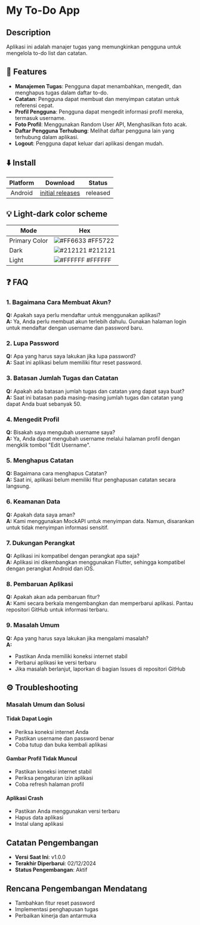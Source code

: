 
# My To-Do App 

## Description


Aplikasi ini adalah manajer tugas yang memungkinkan pengguna untuk mengelola to-do list dan catatan.
## 🌟 Features

- **Manajemen Tugas**: Pengguna dapat menambahkan, mengedit, dan menghapus tugas dalam daftar to-do.  
- **Catatan**: Pengguna dapat membuat dan menyimpan catatan untuk referensi cepat.  
- **Profil Pengguna**: Pengguna dapat mengedit informasi profil mereka, termasuk username.  
- **Foto Profil**: Menggunakan Random User API, Menghasilkan foto acak.
- **Daftar Pengguna Terhubung**: Melihat daftar pengguna lain yang terhubung dalam aplikasi.  
- **Logout**: Pengguna dapat keluar dari aplikasi dengan mudah. 
## ⬇️ Install

Platform | Download | Status
:-: | :-: | :-: |
Android | [initial releases](https://github.com/Zivalez/mytodo/releases/tag/v1.0.0) | released

## 💡 Light-dark color scheme

| Mode             | Hex                                                                |
| ----------------- | ------------------------------------------------------------------ |
| Primary Color     | ![#FF6633](https://via.placeholder.com/10/FF6633?text=+) #FF5722 |
| Dark       | ![#212121](https://via.placeholder.com/10/212121?text=+) #212121 |
| Light      | ![#FFFFFF](https://via.placeholder.com/10/FFFFFF?text=+) #FFFFFF |

## ❓ FAQ

### 1. Bagaimana Cara Membuat Akun?  
**Q:** Apakah saya perlu mendaftar untuk menggunakan aplikasi?  
**A:** Ya, Anda perlu membuat akun terlebih dahulu. Gunakan halaman login untuk mendaftar dengan username dan password baru.  

### 2. Lupa Password  
**Q:** Apa yang harus saya lakukan jika lupa password?  
**A:** Saat ini aplikasi belum memiliki fitur reset password. 

### 3. Batasan Jumlah Tugas dan Catatan  
**Q:** Apakah ada batasan jumlah tugas dan catatan yang dapat saya buat?  
**A:** Saat ini batasan pada masing-masing jumlah tugas dan catatan yang dapat Anda buat sebanyak 50. 

### 4. Mengedit Profil  
**Q:** Bisakah saya mengubah username saya?  
**A:** Ya, Anda dapat mengubah username melalui halaman profil dengan mengklik tombol "Edit Username".  

### 5. Menghapus Catatan  
**Q:** Bagaimana cara menghapus Catatan?  
**A:** Saat ini, aplikasi belum memiliki fitur penghapusan catatan secara langsung. 

### 6. Keamanan Data  
**Q:** Apakah data saya aman?  
**A:** Kami menggunakan MockAPI untuk menyimpan data. Namun, disarankan untuk tidak menyimpan informasi sensitif.  

### 7. Dukungan Perangkat  
**Q:** Aplikasi ini kompatibel dengan perangkat apa saja?  
**A:** Aplikasi ini dikembangkan menggunakan Flutter, sehingga kompatibel dengan perangkat Android dan iOS.  

### 8. Pembaruan Aplikasi  
**Q:** Apakah akan ada pembaruan fitur?  
**A:** Kami secara berkala mengembangkan dan memperbarui aplikasi. Pantau repositori GitHub untuk informasi terbaru.  

### 9. Masalah Umum  
**Q:** Apa yang harus saya lakukan jika mengalami masalah?  
**A:**   
- Pastikan Anda memiliki koneksi internet stabil  
- Perbarui aplikasi ke versi terbaru  
- Jika masalah berlanjut, laporkan di bagian Issues di repositori GitHub  

## ⚙️ Troubleshooting  

### Masalah Umum dan Solusi  

#### Tidak Dapat Login  
- Periksa koneksi internet Anda  
- Pastikan username dan password benar  
- Coba tutup dan buka kembali aplikasi  

#### Gambar Profil Tidak Muncul  
- Pastikan koneksi internet stabil  
- Periksa pengaturan izin aplikasi  
- Coba refresh halaman profil  

#### Aplikasi Crash  
- Pastikan Anda menggunakan versi terbaru  
- Hapus data aplikasi  
- Instal ulang aplikasi  

## Catatan Pengembangan  

- **Versi Saat Ini**: v1.0.0  
- **Terakhir Diperbarui**: 02/12/2024
- **Status Pengembangan**: Aktif  

## Rencana Pengembangan Mendatang  

- Tambahkan fitur reset password  
- Implementasi penghapusan tugas  
- Perbaikan kinerja dan antarmuka
